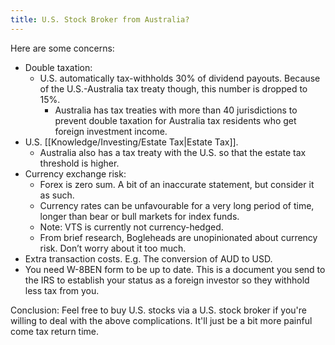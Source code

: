 ```yaml
---
title: U.S. Stock Broker from Australia?
---
```


Here are some concerns:
- Double taxation:
    - U.S. automatically tax-withholds 30% of dividend payouts. Because of the U.S.-Australia tax treaty though, this number is dropped to 15%.
        - Australia has tax treaties with more than 40 jurisdictions to prevent double taxation for Australia tax residents who get foreign investment income.
- U.S. [[Knowledge/Investing/Estate Tax|Estate Tax]].
	- Australia also has a tax treaty with the U.S. so that the estate tax threshold is higher.
- Currency exchange risk:
    - Forex is zero sum. A bit of an inaccurate statement, but consider it as such.
    - Currency rates can be unfavourable for a very long period of time, longer than bear or bull markets for index funds.
    - Note: VTS is currently not currency-hedged.
    - From brief research, Bogleheads are unopinionated about currency risk. Don’t worry about it too much.
- Extra transaction costs. E.g. The conversion of AUD to USD.
- You need W-8BEN form to be up to date. This is a document you send to the IRS to establish your status as a foreign investor so they withhold less tax from you.

Conclusion: Feel free to buy U.S. stocks via a U.S. stock broker if you're willing to deal with the above complications. It'll just be a bit more painful come tax return time.
